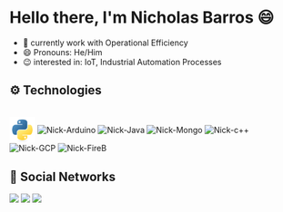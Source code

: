 # Hello there, I'm Nicholas Barros 😄

- 🔭 currently work with Operational Efficiency
- 😄 Pronouns: He/Him
- 😉 interested in: IoT, Industrial Automation Processes
  
## ⚙️ Technologies
<div style="display: inline_block"><br>
  <img align="center" alt="Nick-Python" height="45" width="45" src="https://raw.githubusercontent.com/devicons/devicon/master/icons/python/python-original.svg">
  <img align="center" alt="Nick-Arduino" height="60" width="60" src="https://logodix.com/logo/1832904.png">
  <img align="center" alt="Nick-Java" height="50" width="50" src="https://cdn-icons-png.flaticon.com/512/226/226777.png">
  <img align="center" alt="Nick-Mongo" height="60" width="60" src="https://kelmass.com/wp-content/uploads/2021/07/mongodb-logo-petit.png">
  <img align="center" alt="Nick-c++" height="45" width="45" src="https://brandslogos.com/wp-content/uploads/images/large/c-logo-black-and-white.png">
  <img align="center" alt="Nick-GCP" height="45" width="45" src="https://static-00.iconduck.com/assets.00/google-cloud-platform-logo-icon-1024x912-f3xv7on9.png">
  <img align="center" alt="Nick-FireB" height="45" width="45" src="https://cdn.jsdelivr.net/gh/devicons/devicon/icons/postgresql/postgresql-plain.svg">
</div>
  
## 🧝 Social Networks
<div> 
 	<a href="https://www.linkedin.com/in/nicholasryanb" target="_blank"><img src="https://img.shields.io/badge/LinkedIn-0077B5?style=for-the-badge&logo=linkedin&logoColor=white" target="_blank"></a>
 <a href="https://api.whatsapp.com/send?phone=5581997464939" target="_blank"><img src="https://img.shields.io/badge/WhatsApp-25D366?style=for-the-badge&logo=whatsapp&logoColor=white" target="_blank"></a> 
  <a href = "mailto:nicholasryanb@gmail.com"><img src="https://img.shields.io/badge/Gmail-D14836?style=for-the-badge&logo=gmail&logoColor=white" target="_blank"></a>
</div>
